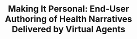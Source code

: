 ---
name: "Making It Personal End User Authoring"
title: "Making It Personal: End-User Authoring of Health Narratives Delivered by Virtual Agents"
project: "Preconception Care"
event: "Intelligent Virtual Agents conference (IVA), Philadelphia, PA"
authors:
- name: "Bickmore, T."
- name: "Ring, L."
year: 2010
resources:
- name: "IVA10 story"
  src: "IVA10.story.pdf"
external_url: null
draft: false
---